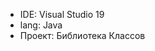 <ul>
  <li>IDE: Visual Studio 19</li>
  <li>lang: Java</li>
  <li>Проект: Библиотека Классов</li>
</ul>
